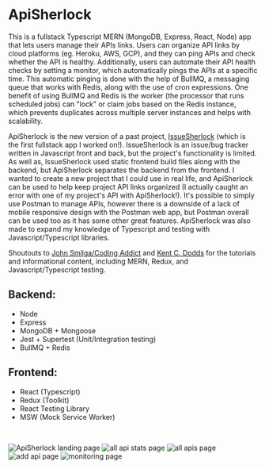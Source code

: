 # ApiSherlock

This is a fullstack Typescript MERN (MongoDB, Express, React, Node) app that lets users manage their APIs links. Users can organize API links by cloud platforms (eg. Heroku, AWS, GCP), and they can ping APIs and check whether the API is healthy. Additionally, users can automate their API health checks by setting a monitor, which automatically pings the APIs at a specific time. This automatic pinging is done with the help of BullMQ, a messaging queue that works with Redis, along with the use of cron expressions. One benefit of using BullMQ and Redis is the worker (the processor that runs scheduled jobs) can "lock" or claim jobs based on the Redis instance, which prevents duplicates across multiple server instances and helps with scalability.

ApiSherlock is the new version of a past project, [IssueSherlock](https://github.com/jonathanleejono/IssueSherlock) (which is the first fullstack app I worked on!). IssueSherlock is an issue/bug tracker written in Javascript front and back, but the project's functionality is limited. As well as, IssueSherlock used static frontend build files along with the backend, but ApiSherlock separates the backend from the frontend. I wanted to create a new project that I could use in real life, and ApiSherlock can be used to help keep project API links organized (I actually caught an error with one of my project's API with ApiSherlock!). It's possible to simply use Postman to manage APIs, however there is a downside of a lack of mobile responsive design with the Postman web app, but Postman overall can be used too as it has some other great features. ApiSherlock was also made to expand my knowledge of Typescript and testing with Javascript/Typescript libraries. 

Shoutouts to [John Smilga/Coding Addict](https://www.youtube.com/c/CodingAddict/videos) and [Kent C. Dodds](https://github.com/kentcdodds) for the tutorials and informational content, including MERN, Redux, and Javascript/Typescript testing.

## Backend:
- Node
- Express
- MongoDB + Mongoose
- Jest + Supertest (Unit/Integration testing)
- BullMQ + Redis

## Frontend:
- React (Typescript)
- Redux (Toolkit)
- React Testing Library
- MSW (Mock Service Worker)

&nbsp;

![ApiSherlock landing page](https://github.com/jonathanleejono/ApiSherlock/blob/main/assets/landing.png)
![all api stats page](https://github.com/jonathanleejono/ApiSherlock/blob/main/assets/stats.png)
![all apis page](https://github.com/jonathanleejono/ApiSherlock/blob/main/assets/all_apis.png)
![add api page](https://github.com/jonathanleejono/ApiSherlock/blob/main/assets/add_api.png)
![monitoring page](https://github.com/jonathanleejono/ApiSherlock/blob/main/assets/monitoring.png)
